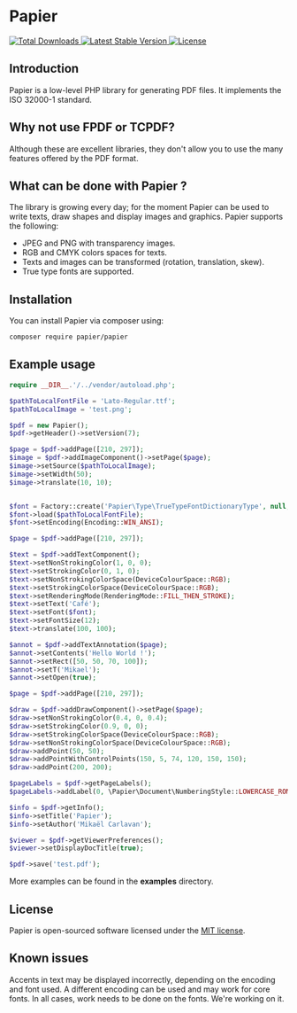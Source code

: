 # Papier
<p>
    <a href="https://packagist.org/packages/papier/papier">
        <img src="https://poser.pugx.org/papier/papier/d/total.svg" alt="Total Downloads">
    </a>
    <a href="https://packagist.org/packages/papier/papier">
        <img src="https://poser.pugx.org/papier/papier/v/stable.svg" alt="Latest Stable Version">
    </a>
    <a href="https://packagist.org/packages/papier/papier">
        <img src="https://poser.pugx.org/papier/papier/license.svg" alt="License">
    </a>
</p>

## Introduction
Papier is a low-level PHP library for generating PDF files. It implements the ISO 32000-1 standard.

## Why not use FPDF or TCPDF?
Although these are excellent libraries, they don't allow you to use the many features offered by the PDF format.

## What can be done with Papier ?
The library is growing every day; for the moment Papier can be used to write texts, draw shapes and display images and graphics. 
Papier supports the following:
- JPEG and PNG with transparency images.
- RGB and CMYK colors spaces for texts.
- Texts and images can be transformed (rotation, translation, skew).
- True type fonts are supported.

## Installation
You can install Papier via composer using:
```bash
composer require papier/papier
```

## Example usage

```php
require __DIR__.'/../vendor/autoload.php';

$pathToLocalFontFile = 'Lato-Regular.ttf';
$pathToLocalImage = 'test.png';

$pdf = new Papier();
$pdf->getHeader()->setVersion(7);

$page = $pdf->addPage([210, 297]);
$image = $pdf->addImageComponent()->setPage($page);
$image->setSource($pathToLocalImage);
$image->setWidth(50);
$image->translate(10, 10);


$font = Factory::create('Papier\Type\TrueTypeFontDictionaryType', null, true);
$font->load($pathToLocalFontFile);
$font->setEncoding(Encoding::WIN_ANSI);

$page = $pdf->addPage([210, 297]);

$text = $pdf->addTextComponent();
$text->setNonStrokingColor(1, 0, 0);
$text->setStrokingColor(0, 1, 0);
$text->setNonStrokingColorSpace(DeviceColourSpace::RGB);
$text->setStrokingColorSpace(DeviceColourSpace::RGB);
$text->setRenderingMode(RenderingMode::FILL_THEN_STROKE);
$text->setText('Café');
$text->setFont($font);
$text->setFontSize(12);
$text->translate(100, 100);

$annot = $pdf->addTextAnnotation($page);
$annot->setContents('Hello World !');
$annot->setRect([50, 50, 70, 100]);
$annot->setT('Mikael');
$annot->setOpen(true);

$page = $pdf->addPage([210, 297]);

$draw = $pdf->addDrawComponent()->setPage($page);
$draw->setNonStrokingColor(0.4, 0, 0.4);
$draw->setStrokingColor(0.9, 0, 0);
$draw->setStrokingColorSpace(DeviceColourSpace::RGB);
$draw->setNonStrokingColorSpace(DeviceColourSpace::RGB);
$draw->addPoint(50, 50);
$draw->addPointWithControlPoints(150, 5, 74, 120, 150, 150);
$draw->addPoint(200, 200);

$pageLabels = $pdf->getPageLabels();
$pageLabels->addLabel(0, \Papier\Document\NumberingStyle::LOWERCASE_ROMAN);

$info = $pdf->getInfo();
$info->setTitle('Papier');
$info->setAuthor('Mikaël Carlavan');

$viewer = $pdf->getViewerPreferences();
$viewer->setDisplayDocTitle(true);

$pdf->save('test.pdf');
```
More examples can be found in the <strong>examples</strong> directory.

## License
Papier is open-sourced software licensed under the [MIT license](LICENSE.md).

## Known issues
Accents in text may be displayed incorrectly, depending on the encoding and font used. A different encoding can be used and may work for core fonts. In all cases, work needs to be done on the fonts. We're working on it.